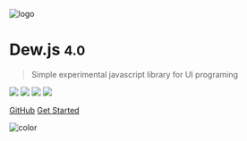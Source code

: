 ![logo](images/logo.svg)

# Dew<ext>.js</ext> <small>4.0</small>

> Simple experimental javascript library for UI programing

![](https://badgen.net/github/license/ewclide/dewjs)
![](https://badgen.net/github/tag/ewclide/dewjs?color=green)
![](https://badgen.net/github/commits/ewclide/dewjs?color=purple)
![](https://badgen.net/github/issues/ewclide/dewjs?color=orange)

[GitHub](https://github.com/ewclide/dewjs)
[Get Started](#dewjs)

![color](#ffffff)